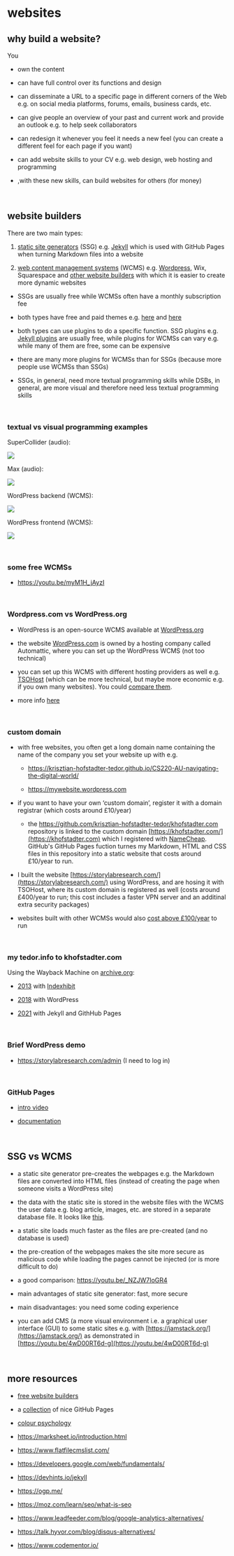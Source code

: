 # websites

## why build a website?

You

- own the content

- can have full control over its functions and design

- can disseminate a URL to a specific page in different corners of the Web e.g. on social media platforms, forums, emails, business cards, etc.

- can give people an overview of your past and current work and provide an outlook e.g. to help seek collaborators

- can redesign it whenever you feel it needs a new feel (you can create a different feel for each page if you want)

- can add website skills to your CV e.g. web design, web hosting and programming

- ,with these new skills, can build websites for others (for money)

<br>

## website builders

There are two main types:

1. [static site generators](https://staticsitegenerators.net/) (SSG) e.g. [Jekyll](https://jekyllrb.com/) which is used with GitHub Pages when turning Markdown files into a website

2. [web content management systems](https://en.wikipedia.org/wiki/Web_content_management_system) (WCMS) e.g. [Wordpress](https://wordpress.org/), Wix, Squarespace and [other website builders](https://websitebuilder.org.uk/) with which it is easier to create more dynamic websites

- SSGs are usually free while WCMSs often have a monthly subscription fee

- both types have free and paid themes e.g. [here](https://jekyllthemes.io/) and [here](https://duckduckgo.com/?q=wordpress+themes&t=brave&ia=web)

- both types can use plugins to do a specific function. SSG plugins e.g. [Jekyll plugins](http://www.jekyll-plugins.com/) are usually free, while plugins for WCMSs can vary e.g. while many of them are free, some can be expensive

- there are many more plugins for WCMSs than for SSGs (because more people use WCMSs than SSGs)

- SSGs, in general, need more textual programming skills while DSBs, in general, are more visual and therefore need less textual programming skills

<br>

### textual vs visual programming examples

SuperCollider (audio):

![](assets/img/textual-vs-visual-programming-supercollider.png)

<!-- todo: change image to Markdown (left) and HTML (right) -->

Max (audio):

![](assets/img/textual-vs-visual-programming-max.png)

WordPress backend (WCMS):

![](assets/img/textual-vs-visual-programming-wordpress-backend.png)

WordPress frontend (WCMS):

![](assets/img/textual-vs-visual-programming-wordpress-frontend.png)

<br>

### some free WCMSs

- https://youtu.be/myM1H_jAyzI

<br>

### Wordpress.com vs WordPress.org

- WordPress is an open-source WCMS available at [WordPress.org](WordPress.org)

- the website [WordPress.com](wordpress.com) is owned by a hosting company called Automattic, where you can set up the WordPress WCMS (not too technical)

- you can set up this WCMS with different hosting providers as well e.g. [TSOHost](https://www.tsohost.com/) (which can be more technical, but maybe more economic e.g. if you own many websites). You could [compare them](https://duckduckgo.com/?q=best+hosting+providers&t=brave&ia=web). 

- more info [here](https://wordpress.org/support/article/wordpress-vs-wordpress-com/)

<br>

### custom domain

- with free websites, you often get a long domain name containing the name of the company you set your website up with e.g.

  - https://krisztian-hofstadter-tedor.github.io/CS220-AU-navigating-the-digital-world/

  - https://mywebsite.wordpress.com

- if you want to have your own ‘custom domain’, register it with a domain registrar (which costs around £10/year)

  - the https://github.com/krisztian-hofstadter-tedor/khofstadter.com repository is linked to the custom domain [https://khofstadter.com/](https://khofstadter.com) which I registered with [NameCheap](https://www.namecheap.com/). GitHub's GitHub Pages fuction turnes my Markdown, HTML and CSS files in this repository into a static website that costs around £10/year to run.

- I built the website [https://storylabresearch.com/](https://storylabresearch.com/) using WordPress, and are  hosing it with TSOHost, where its custom domain is registered as well (costs around £400/year to run; this cost includes a faster VPN server and an additinal extra security packages)

- websites built with other WCMSs would also [cost above £100/year](https://www.websitebuilderexpert.com/website-builders/comparisons/) to run

<br>

### my tedor.info to khofstadter.com

Using the Wayback Machine on [archive.org](https://archive.org/):

- [2013](https://web.archive.org/web/20130624224549/http://tedor.info/) with [Indexhibit](https://indexhibit.org/)

- [2018](https://web.archive.org/web/20181130174711/http://www.tedor.info/) with WordPress

- [2021](https://khofstadter.com/) with Jekyll and GithHub Pages

<br>

### Brief WordPress demo

- https://storylabresearch.com/admin (I need to log in)

<br>

### GitHub Pages

- [intro video](https://youtu.be/2MsN8gpT6jY)

- [documentation](https://docs.github.com/en/pages)

<br>

## SSG vs WCMS

- a static site generator pre-creates the webpages e.g. the Markdown files are converted into HTML files (instead of creating the page when someone visits a WordPress site)

- the data with the static site is stored in the website files with the WCMS the user data e.g. blog article, images, etc. are stored in a separate database file. It looks like [this](https://duckduckgo.com/?q=wordpress+data+base+file&t=brave&iax=images&ia=images).

- a static site loads much faster as the files are pre-created (and no database is used)

- the pre-creation of the webpages makes the site more secure as malicious code while loading the pages cannot be injected (or is more difficult to do)

- a good comparison: https://youtu.be/_NZJW7IoGR4

- main advantages of static site generator: fast, more secure

- main disadvantages: you need some coding experience

- you can add CMS (a more visual environment i.e. a graphical user interface (GUI) to some static sites e.g. with [https://jamstack.org/](https://jamstack.org/) as demonstrated in [https://youtu.be/4wD00RT6d-g](https://youtu.be/4wD00RT6d-g)

<br>

## more resources

- [free website builders](https://youtu.be/myM1H_jAyzI)

- a [collection](https://github.com/collections/github-pages-examples) of nice GitHub Pages

- [colour psychology](https://www.verywellmind.com/color-psychology-2795824)

- https://marksheet.io/introduction.html

- https://www.flatfilecmslist.com/

- https://developers.google.com/web/fundamentals/

- https://devhints.io/jekyll

- https://ogp.me/

- https://moz.com/learn/seo/what-is-seo

- https://www.leadfeeder.com/blog/google-analytics-alternatives/

- https://talk.hyvor.com/blog/disqus-alternatives/

- https://www.codementor.io/
